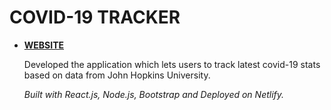 # COVID-19 TRACKER

* **[WEBSITE](https://cov-id-19.netlify.app/)**

  
  Developed the application which lets users to track latest covid-19 stats based on data from John Hopkins University.
  
  _Built with React.js, Node.js, Bootstrap and Deployed on Netlify._
